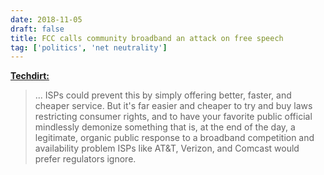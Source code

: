```yaml
---
date: 2018-11-05
draft: false
title: FCC calls community broadband an attack on free speech
tag: ['politics', 'net neutrality']
---
```


**[Techdirt:](https://www.techdirt.com/2018/10/30/fcc-falsely-declares-community-broadband-ominous-attack-free-speech/)**

> ... ISPs could prevent this by simply offering better, faster, and cheaper service. But it's far easier and cheaper to try and buy laws restricting consumer rights, and to have your favorite public official mindlessly demonize something that is, at the end of the day, a legitimate, organic public response to a broadband competition and availability problem ISPs like AT&T, Verizon, and Comcast would prefer regulators ignore.<!-- excerpt -->
